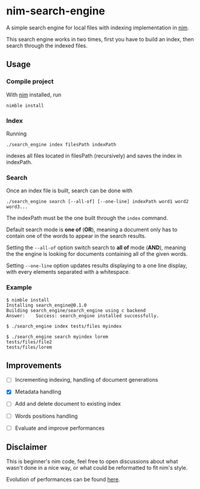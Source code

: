 # nim-search-engine
A simple search engine for local files with indexing implementation in [nim](https://nim-lang.org/).

This search engine works in two times, first you have to build an index, then search through the indexed files.

## Usage

### Compile project

With [nim](https://nim-lang.org/) installed, run
```
nimble install
```

### Index

Running
```
./search_engine index filesPath indexPath
```

indexes all files located in filesPath (recursively) and saves the index in indexPath.

### Search

Once an index file is built, search can be done with
```
./search_engine search [--all-of] [--one-line] indexPath word1 word2 word3... 
```

The indexPath must be the one built through the `index` command.

Default search mode is **one of** (**OR**), meaning a document only has to contain one of the words to appear in the search results.

Setting the `--all-of` option switch search to **all of** mode (**AND**), meaning the the engine is looking for documents containing all of the given words.

Setting `--one-line` option updates results displaying to a one line display, with every elements separated with a whitespace.

### Example
```
$ nimble install
Installing search_engine@0.1.0
Building search_engine/search_engine using c backend
Answer:    Success: search_engine installed successfully.

$ ./search_engine index tests/files myindex

$ ./search_engine search myindex lorem
tests/files/file2
tests/files/lorem
```

## Improvements

- [ ] Incrementing indexing, handling of document generations
- [X] Metadata handling
- [ ] Add and delete document to existing index
- [ ] Words positions handling
- [ ] Evaluate and improve performances


## Disclaimer

This is beginner's nim code, feel free to open discussions about what wasn't done in a nice way, or what could be reformatted to fit nim's style.

Evolution of performances can be found [here](benchmark.md).